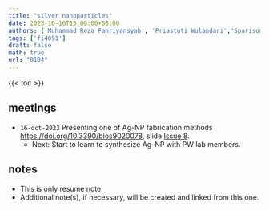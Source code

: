 ```yaml
---
title: "silver nanoparticles"
date: 2023-10-16T15:00:00+08:00
authors: ['Muhammad Reza Fahriyansyah', 'Priastuti Wulandari','Sparisoma Viridi']
tags: ['fi4091']
draft: false
math: true
url: "0104"
---
```

{{< toc >}}


## meetings
+ `16-oct-2023` Presenting one of Ag-NP fabrication methods https://doi.org/10.3390/bios9020078, slide [Issue 8](https://github.com/rezafahri11/tugas-akhir/issues/8).
  - Next: Start to learn to synthesize Ag-NP with PW lab members.


## notes
+ This is only resume note.
+ Additional note(s), if necessary, will be created and linked from this one.
